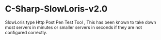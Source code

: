 # C-Sharp-SlowLoris-v2.0
SlowLoris type Http Post Pen Test Tool ,
This has been known to take down most servers in minutes or smaller servers in seconds if they are not configured correctly.
